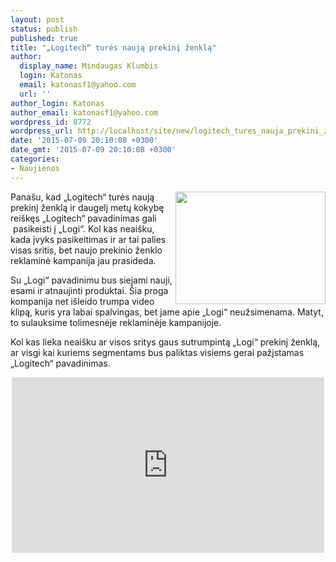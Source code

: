 ```yaml
---
layout: post
status: publish
published: true
title: "„Logitech“ turės naują prekinį ženklą"
author:
  display_name: Mindaugas Klumbis
  login: Katonas
  email: katonasf1@yahoo.com
  url: ''
author_login: Katonas
author_email: katonasf1@yahoo.com
wordpress_id: 8772
wordpress_url: http://localhost/site/new/logitech_tures_nauja_prekini_zenkla/
date: '2015-07-09 20:10:08 +0300'
date_gmt: '2015-07-09 20:10:08 +0300'
categories:
- Naujienos
---
```

<p>
	<a href="http://technews.lt/userfiles/2a63002b090b1ed01dae62d8cf09c67f_L.jpg"><img alt="" src="http://technews.lt/userfiles/2a63002b090b1ed01dae62d8cf09c67f_L.jpg" style="width: 240px; height: 180px; float: right;" /></a>Pana&scaron;u, kad &bdquo;Logitech&ldquo; turės naują prekinį ženklą ir daugelį metų kokybę rei&scaron;kęs &bdquo;Logitech&ldquo; pavadinimas gali &nbsp;pasikeisti į &bdquo;Logi&ldquo;. Kol kas neai&scaron;ku, kada įvyks pasikeitimas ir ar tai palies visas sritis, bet naujo prekinio ženklo reklaminė kampanija jau prasideda.</p>
<p>
	Su &bdquo;Logi&ldquo; pavadinimu bus siejami nauji, esami ir atnaujinti produktai. &Scaron;ia proga kompanija net i&scaron;leido trumpa video klipą, kuris yra labai spalvingas, bet jame apie &bdquo;Logi&ldquo; neužsimenama. Matyt, to sulauksime tolimesnėje reklaminėje kampanijoje.</p>
<p>
	Kol kas lieka neai&scaron;ku ar visos sritys gaus sutrumpintą &bdquo;Logi&ldquo; prekinį ženklą, ar visgi kai kuriems segmentams bus paliktas visiems gerai pažįstamas &bdquo;Logitech&ldquo; pavadinimas.</p>
<p style="text-align: center;">
	<iframe allowfullscreen="" frameborder="0" height="281" src="https://www.youtube.com/embed/7CO6PJ6IWFI?feature=player_embedded" width="500"></iframe></p>
